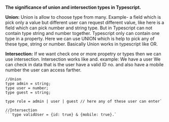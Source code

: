 **The significance of union and intersection types in Typescript.**

**Union:**
Union is allow to choose type from many. 
Example- a field which is pick only a value but different user can request  different value, like here is a field which can pick number and string type. But in Typescript can not contain type string and number together. Typescript only can contain one type in a property. Here we can use UNION which is help to pick any of these type, string or number. Basically Union works in typescript like OR.

**Intersection:**
If we want check one or more propetry or types then we can use intersection. Intersection works like and.
example: We have a user We can check in data that is the user have a valid ID no. and also have a mobile number the user can access farther.

```
//Union
type admin = string;
type user = number;
type guest = string;

type role = admin | user | guest // here any of these user can enter`

//Intersection
```type validUser = {id: true} & {mobile: true}.`

